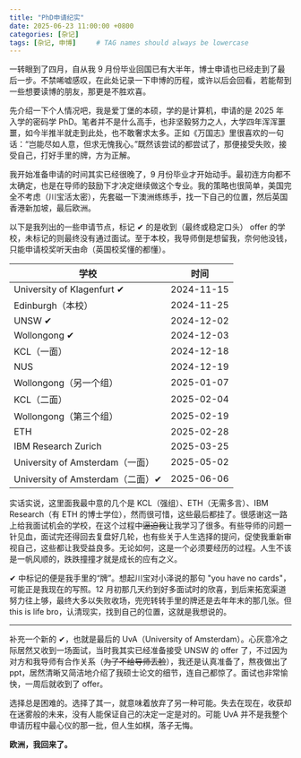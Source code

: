 ```yaml
---
title: "PhD申请纪实"
date: 2025-06-23 11:00:00 +0800
categories: [杂记]
tags: [杂记, 申博]     # TAG names should always be lowercase
---
```



一转眼到了四月，自从我 9 月份毕业回国已有大半年，博士申请也已经走到了最后一步。不禁唏嘘感叹，在此处记录一下申博的历程，或许以后会回看，若能帮到一些想要读博的朋友，那更是不胜欢喜。

先介绍一下个人情况吧，我是爱丁堡的本硕，学的是计算机，申请的是 2025 年入学的密码学 PhD。笔者并不是什么高手，也非坚毅努力之人，大学四年浑浑噩噩，如今半推半就走到此处，也不敢奢求太多。正如《万国志》里很喜欢的一句话：“岂能尽如人意，但求无愧我心。”既然该尝试的都尝试了，那便接受失败，接受自己，打好手里的牌，方为正解。

我开始准备申请的时间其实已经很晚了，9 月份毕业才开始动手。最初连方向都不太确定，也是在导师的鼓励下才决定继续做这个专业。我的策略也很简单，美国完全不考虑（川宝活太密），先套磁一下澳洲练练手，找一下自己的位置，然后英国香港新加坡，最后欧洲。

以下是我列出的一些申请节点，标记 ✔ 的是收到（最终或稳定口头） offer 的学校，未标记的则最终没有通过面试。至于本校，我导师倒是想留我，奈何他没钱，只能申请校奖听天由命（英国校奖懂的都懂）。

| 学校                             | 时间       |
| -------------------------------- | ---------- |
| University of Klagenfurt ✔       | 2024-11-15 |
| Edinburgh（本校）                | 2024-11-25 |
| UNSW ✔                           | 2024-12-02 |
| Wollongong ✔                     | 2024-12-03 |
| KCL（一面）                      | 2024-12-18 |
| NUS                              | 2024-12-19 |
| Wollongong（另一个组）           | 2025-01-07 |
| KCL（二面）                      | 2025-02-04 |
| Wollongong（第三个组）           | 2025-02-19 |
| ETH                              | 2025-02-28 |
| IBM Research Zurich              | 2025-03-25 |
| University of Amsterdam（一面）  | 2025-05-02 |
| University of Amsterdam（二面）✔ | 2025-06-06 |

实话实说，这里面我最中意的几个是 KCL（强组）、ETH（无需多言）、IBM Research（有 ETH 的博士学位），然而很可惜，这些最后都挂了。很感谢这一路上给我面试机会的学校，在这个过程中~~逼迫我~~让我学习了很多。有些导师的问题一针见血，面试完还得回去复盘好几轮，也有些关于人生选择的提问，促使我重新审视自己，这些都让我受益良多。无论如何，这是一个必须要经历的过程。人生不该是一帆风顺的，跌跌撞撞才就是成长的应有之义。

✔ 中标记的便是我手里的“牌”。想起川宝对小泽说的那句 "you have no cards"，可能正是我现在的写照。12 月初那几天约到好多面试时的欣喜，到后来拓宽渠道努力往上够，最终大多以失败收场，兜兜转转手里的牌还是去年年末的那几张。但 this is life bro，认清现实，找到自己的位置，这就是我想说的。

---

补充一个新的 ✔，也就是最后的 UvA（University of Amsterdam）。心灰意冷之际居然又收到一场面试，当时我其实已经准备接受 UNSW 的 offer 了，不过因为对方和我导师有合作关系（~~为了不给导师丢脸~~），我还是认真准备了，熬夜做出了 ppt，居然清晰又简洁地介绍了我硕士论文的细节，连自己都惊了。面试也非常愉快，一周后就收到了 offer。

选择总是困难的。选择了其一，就意味着放弃了另一种可能。失去在现在，收获却在迷雾般的未来，没有人能保证自己的决定一定是对的。可能 UvA 并不是我整个申请历程中最心仪的那一批，但人生如棋，落子无悔。

**欧洲，我回来了。**
